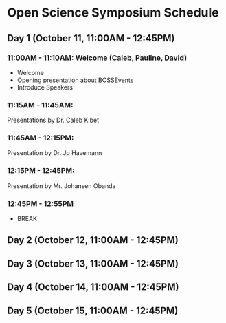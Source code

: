 # Open Science Symposium Schedule

## Day 1 (October 11, 11:00AM - 12:45PM)
### 11:00AM - 11:10AM: Welcome (Caleb, Pauline, David)
* Welcome
* Opening presentation about BOSSEvents
* Introduce Speakers

### 11:15AM - 11:45AM: 
Presentations by Dr. Caleb Kibet

### 11:45AM - 12:15PM:
Presentation by Dr. Jo Havemann

### 12:15PM - 12:45PM:
Presentation by Mr. Johansen Obanda

### 12:45PM - 12:55PM
* BREAK


## Day 2 (October 12, 11:00AM - 12:45PM)


## Day 3 (October 13, 11:00AM - 12:45PM)


## Day 4 (October 14, 11:00AM - 12:45PM)


## Day 5 (October 15, 11:00AM - 12:45PM)
